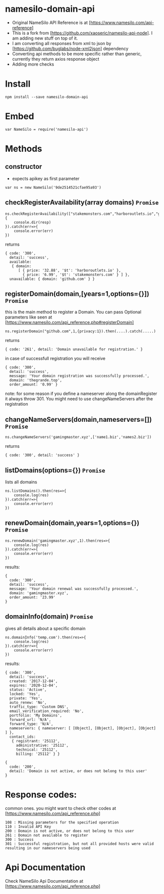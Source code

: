 # namesilo-domain-api

- Original NameSilo API Reference is at [https://www.namesilo.com/api-reference]
- This is a fork from [https://github.com/xaoseric/namesilo-api-node]. I am adding new stuff on top of it. 
- I am converting all responses from xml to json by [https://github.com/buglabs/node-xml2json] dependency
- Converting api methods to be more specific rather than generic, currently they return axios response object
- Adding more checks


# Install
```
npm install --save namesilo-domain-api
```

# Embed
```
var NameSilo = require('namesilo-api')
```

# Methods

## constructor
- expects apikey as first parameter

```
var ns = new NameSilo('9de2514521cfae95a93')
```


## checkRegisterAvailability(array domains) `Promise`
```
ns.checkRegisterAvailability(["stakemonsters.com","harboroutlets.io","github.com"]).then(resp=>{
    console.dir(resp)
}).catch(err=>{
    console.error(err)
})
```
returns
```
{ code: '300',
  detail: 'success',
  available:
   { domain:
      [ { price: '32.88', '$t': 'harboroutlets.io' },
        { price: '6.99', '$t': 'stakemonsters.com' } ] },
  unavailable: { domain: 'github.com' } }
```

## registerDomain(domain,[years=1,options={}]) `Promise`
this is the main method to register a Domain. You can pass Optional parameters like seen at [https://www.namesilo.com/api_reference.php#registerDomain]
```
ns.registerDomain("github.com",1,{privacy:1}).then(....).catch(.....)
```
returns
```
{ code: '261', detail: 'Domain unavailable for registration.' }
```

in case of successfull registration you will receive
```
{ code: '300',
  detail: 'success',
  message: 'Your domain registration was successfully processed.',
  domain: 'thegrande.top',
  order_amount: '0.99' }
```
note: for some reason if you define a nameserver along the domainRegister it always throw 301. You might need to use changeNameServers after the registration

## changeNameServers(domain,nameservers=[]) `Promise`
```
ns.changeNameServers('gamingmaster.xyz',['name1.biz','names2.biz'])
```

returns

```
{ code: '300', detail: 'success' }
```

## listDomains(options={}) `Promise`
lists all domains
```
ns.listDomains().then(res=>{
    console.log(res)
}).catch(err=>{
    console.error(err)
})
```

## renewDomain(domain,years=1,options={}) `Promise`
```
ns.renewDomain('gamingmaster.xyz',1).then(res=>{
    console.log(res)
}).catch(err=>{
    console.error(err)
})
```
results:
```
{
  code: '300',
  detail: 'success',
  message: 'Your domain renewal was successfully processed.',
  domain: 'gamingmaster.xyz',
  order_amount: '23.99'
}
```


## domainInfo(domain) `Promise`
gives all details about a specific domain
```
ns.domainInfo('temp.com').then(res=>{
    console.log(res)
}).catch(err=>{
    console.error(err)
})
```
results:
```
{ code: '300',
  detail: 'success',
  created: '2017-12-04',
  expires: '2020-12-04',
  status: 'Active',
  locked: 'Yes',
  private: 'Yes',
  auto_renew: 'No',
  traffic_type: 'Custom DNS',
  email_verification_required: 'No',
  portfolio: 'My Domains',
  forward_url: 'N/A',
  forward_type: 'N/A',
  nameservers: { nameserver: [ [Object], [Object], [Object], [Object] ] },
  contact_ids:
   { registrant: '25112',
     administrative: '25112',
     technical: '25112',
     billing: '25112' } }
```
```
{
  code: '200',
  detail: 'Domain is not active, or does not belong to this user'
}
```

# Response codes:
common ones. you might want to check other codes at [https://www.namesilo.com/api_reference.php]
```
108 : Missing parameters for the specified operation
110 : Invalid API Key
200 : Domain is not active, or does not belong to this user
261 : Domain not available to register
300 : Success
301 : Successful registration, but not all provided hosts were valid resulting in our nameservers being used
```


# Api Documentation
Check NameSilo Api Documentation at [https://www.namesilo.com/api_reference.php]
